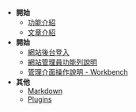 * **開始**
    * [功能介紹](introduce.md)
    * [文章介紹](article.md)
* **開始**
    * [網站後台登入](introduce.md)
    * [網站管理員功能列說明](article.md)
    * [管理介面操作說明 - Workbench](article.md)
* **其他**
    * [Markdown](markdown.md "The is <title>")
    * [Plugins](plugins.md "Plugins")
